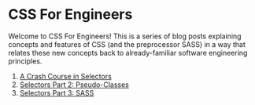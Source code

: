 # CSS For Engineers

Welcome to CSS For Engineers! This is a series of blog posts explaining concepts and features of CSS (and the preprocessor SASS) in a way that relates these new concepts back to already-familiar software engineering principles.

1. [A Crash Course in Selectors](articles/1_selectors.md)
2. [Selectors Part 2: Pseudo-Classes](articles/2_pseudo-classes.md)
3. [Selectors Part 3: SASS](articles/3_sass-selectors.md)
